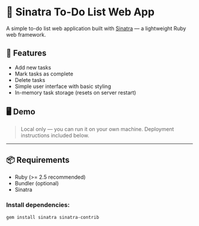 # 📝 Sinatra To-Do List Web App

A simple to-do list web application built with [Sinatra](http://sinatrarb.com/) — a lightweight Ruby web framework.

## 🚀 Features

- Add new tasks
- Mark tasks as complete
- Delete tasks
- Simple user interface with basic styling
- In-memory task storage (resets on server restart)

## 🖥️ Demo

> Local only — you can run it on your own machine. Deployment instructions included below.

---

## 📦 Requirements

- Ruby (>= 2.5 recommended)
- Bundler (optional)
- Sinatra

### Install dependencies:

```bash
gem install sinatra sinatra-contrib
